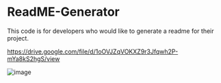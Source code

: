 # ReadME-Generator

This code is for developers who would like to generate a readme for their project.

https://drive.google.com/file/d/1oOVJZqVOKXZ9r3Jfqwh2P-mYa8kS2hgS/view

![image](https://user-images.githubusercontent.com/119343529/227064015-d45306b0-68c4-48c5-9008-1377124c0de8.png)
